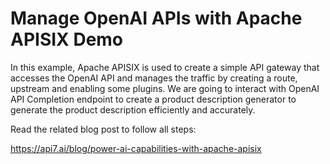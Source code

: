 # Manage OpenAI APIs with Apache APISIX Demo

In this example, Apache APISIX is used to create a simple API gateway that accesses the OpenAI API and manages the traffic by creating a route, upstream and enabling some plugins. 
We are going to interact with OpenAI API Completion endpoint to create a product description generator to generate the product description efficiently and accurately.

Read the related blog post to follow all steps:

https://api7.ai/blog/power-ai-capabilities-with-apache-apisix
